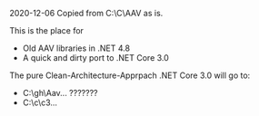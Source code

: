 2020-12-06   Copied from  C:\C\AAV  as is.

This is the place for
- Old AAV libraries in .NET 4.8
- A quick and dirty port to .NET Core 3.0

The pure Clean-Architecture-Apprpach .NET Core 3.0 will go to:
- C:\gh\Aav\...  ???????
- C:\c\c3\...
